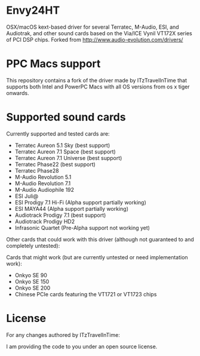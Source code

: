 Envy24HT
========

OSX/macOS kext-based driver for several Terratec, M-Audio, ESI, and Audiotrak, and other sound cards based on the Via/ICE Vynil VT172X series of PCI DSP chips. Forked from http://www.audio-evolution.com/drivers/


PPC Macs support
================

This repository contains a fork of the driver made by ITzTravelInTime that supports both Intel and PowerPC Macs with all OS versions from os x tiger onwards.

Supported sound cards
=====================

Currently supported and tested cards are:
- Terratec Aureon 5.1 Sky      (best support)
- Terratec Aureon 7.1 Space    (best support)
- Terratec Aureon 7.1 Universe (best support)
- Terratec Phase22             (best support)
- Terratec Phase28             
- M-Audio Revolution 5.1
- M-Audio Revolution 7.1
- M-Audio Audiophile 192
- ESI Juli@
- ESI Prodigy 7.1 Hi-Fi     (Alpha support partially working)
- ESI MAYA44                (Alpha support partially working)
- Audiotrack Prodigy 7.1    (best support)
- Audiotrack Prodigy HD2
- Infrasonic Quartet        (Pre-Alpha support not working yet)

Other cards that could work with this driver (although not guaranteed to and completely untested):

Cards that might work (but are currently untested or need implementation work):
- Onkyo SE 90
- Onkyo SE 150
- Onkyo SE 200
- Chinese PCIe cards featuring the VT1721 or VT1723 chips

License
=======

For any changes authored by ITzTravelInTime:

I am providing the code to you under an open source license.
